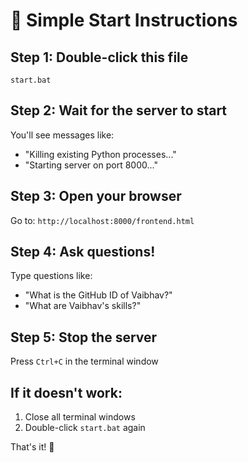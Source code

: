 # 🚀 Simple Start Instructions

## Step 1: Double-click this file
```
start.bat
```

## Step 2: Wait for the server to start
You'll see messages like:
- "Killing existing Python processes..."
- "Starting server on port 8000..."

## Step 3: Open your browser
Go to: `http://localhost:8000/frontend.html`

## Step 4: Ask questions!
Type questions like:
- "What is the GitHub ID of Vaibhav?"
- "What are Vaibhav's skills?"

## Step 5: Stop the server
Press `Ctrl+C` in the terminal window

## If it doesn't work:
1. Close all terminal windows
2. Double-click `start.bat` again

That's it! 🎉
